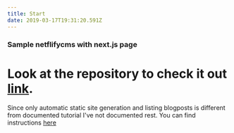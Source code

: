 ```yaml
---
title: Start
date: 2019-03-17T19:31:20.591Z
---
```

### Sample netflifycms with next.js page



# Look at the repository to check it out [link](https://github.com/masives/netlifycms-nextjs/tree/master/content/blogPosts).

Since only automatic static site generation and listing blogposts is different from documented tutorial I've not documented rest. You can find instructions [here](https://www.netlifycms.org/docs/nextjs/)